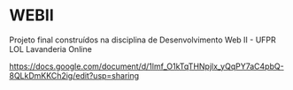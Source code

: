 # WEBII
Projeto final construídos na disciplina de Desenvolvimento Web II - UFPR
LOL Lavanderia Online

https://docs.google.com/document/d/1lmf_O1kTqTHNpjlx_yQqPY7aC4pbQ-8QLkDmKKCh2ig/edit?usp=sharing
